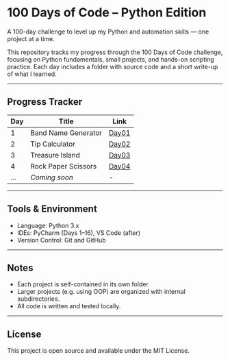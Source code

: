 # 100 Days of Code – Python Edition

A 100-day challenge to level up my Python and automation skills — one project at a time.

This repository tracks my progress through the 100 Days of Code challenge, focusing on Python fundamentals, small projects, and hands-on scripting practice. Each day includes a folder with source code and a short write-up of what I learned.

---

## Progress Tracker

| Day | Title                  | Link                                 |
|-----|------------------------|--------------------------------------|
| 1   | Band Name Generator    | [Day01](Day01/README.md)             |
| 2   | Tip Calculator         | [Day02](Day02/README.md)             |
| 3   | Treasure Island        | [Day03](Day03/README.md)             |
| 4   | Rock Paper Scissors    | [Day04](Day04/README.md)             |
| ... | _Coming soon_          | -                                    |
---

## Tools & Environment

- Language: Python 3.x
- IDEs: PyCharm (Days 1–16), VS Code (after)
- Version Control: Git and GitHub

---

## Notes

- Each project is self-contained in its own folder.
- Larger projects (e.g. using OOP) are organized with internal subdirectories.
- All code is written and tested locally.

---

## License

This project is open source and available under the MIT License.
